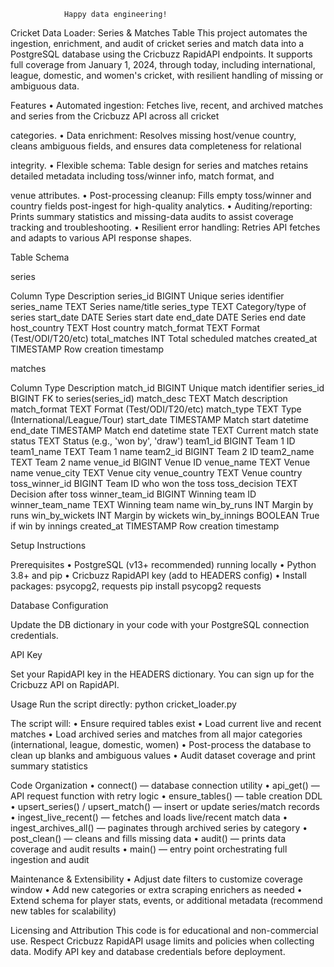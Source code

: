 
                Happy data engineering!

Cricket Data Loader: Series & Matches Table
This project automates the ingestion, enrichment, and audit of cricket series and match data into a PostgreSQL database using the Cricbuzz RapidAPI endpoints. It supports full coverage from January 1, 2024, through today, including international, league, domestic, and women's cricket, with resilient handling of missing or ambiguous data.

Features
•	Automated ingestion: Fetches live, recent, and archived matches and series from the Cricbuzz API across all cricket 

categories.
•	Data enrichment: Resolves missing host/venue country, cleans ambiguous fields, and ensures data completeness for relational 

integrity.
•	Flexible schema: Table design for series and matches retains detailed metadata including toss/winner info, match format, and 

venue attributes.
•	Post-processing cleanup: Fills empty toss/winner and country fields post-ingest for high-quality analytics.
•	Auditing/reporting: Prints summary statistics and missing-data audits to assist coverage tracking and troubleshooting.
•	Resilient error handling: Retries API fetches and adapts to various API response shapes.

Table Schema

series


Column	Type	Description
series_id	BIGINT	Unique series identifier
series_name	TEXT	Series name/title
series_type	TEXT	Category/type of series
start_date	DATE	Series start date
end_date	DATE	Series end date
host_country	TEXT	Host country
match_format	TEXT	Format (Test/ODI/T20/etc)
total_matches	INT	Total scheduled matches
created_at	TIMESTAMP	Row creation timestamp


matches

Column	Type	Description
match_id	BIGINT	Unique match identifier
series_id	BIGINT	FK to series(series_id)
match_desc	TEXT	Match description
match_format	TEXT	Format (Test/ODI/T20/etc)
match_type	TEXT	Type (International/League/Tour)
start_date	TIMESTAMP	Match start datetime
end_date	TIMESTAMP	Match end datetime
state	TEXT	Current match state
status	TEXT	Status (e.g., 'won by', 'draw')
team1_id	BIGINT	Team 1 ID
team1_name	TEXT	Team 1 name
team2_id	BIGINT	Team 2 ID
team2_name	TEXT	Team 2 name
venue_id	BIGINT	Venue ID
venue_name	TEXT	Venue name
venue_city	TEXT	Venue city
venue_country	TEXT	Venue country
toss_winner_id	BIGINT	Team ID who won the toss
toss_decision	TEXT	Decision after toss
winner_team_id	BIGINT	Winning team ID
winner_team_name	TEXT	Winning team name
win_by_runs	INT	Margin by runs
win_by_wickets	INT	Margin by wickets
win_by_innings	BOOLEAN	True if win by innings
created_at	TIMESTAMP	Row creation timestamp

Setup Instructions

Prerequisites
•	PostgreSQL (v13+ recommended) running locally
•	Python 3.8+ and pip
•	Cricbuzz RapidAPI key (add to HEADERS config)
•	Install packages: psycopg2, requests
        pip install psycopg2 requests

Database Configuration

Update the DB dictionary in your code with your PostgreSQL connection credentials.

API Key

Set your RapidAPI key in the HEADERS dictionary. You can sign up for the Cricbuzz API on RapidAPI.

Usage
     Run the script directly:
            python cricket_loader.py

The script will:
•	Ensure required tables exist
•	Load current live and recent matches
•	Load archived series and matches from all major categories (international, league, domestic, women)
•	Post-process the database to clean up blanks and ambiguous values
•	Audit dataset coverage and print summary statistics

Code Organization
•	connect() — database connection utility
•	api_get() — API request function with retry logic
•	ensure_tables() — table creation DDL
•	upsert_series() / upsert_match() — insert or update series/match records
•	ingest_live_recent() — fetches and loads live/recent match data
•	ingest_archives_all() — paginates through archived series by category
•	post_clean() — cleans and fills missing data
•	audit() — prints data coverage and audit results
•	main() — entry point orchestrating full ingestion and audit

Maintenance & Extensibility
•	Adjust date filters to customize coverage window
•	Add new categories or extra scraping enrichers as needed
•	Extend schema for player stats, events, or additional metadata (recommend new tables for scalability)

Licensing and Attribution
This code is for educational and non-commercial use. Respect Cricbuzz RapidAPI usage limits and policies when collecting data. Modify API key and database credentials before deployment.

